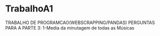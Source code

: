 # TrabalhoA1
TRABALHO DE PROGRAMCAO(WEBSCRAPPING/PANDAS)
PERGUNTAS PARA A PARTE 3:
1-Media da minutagem de todas as Músicas
